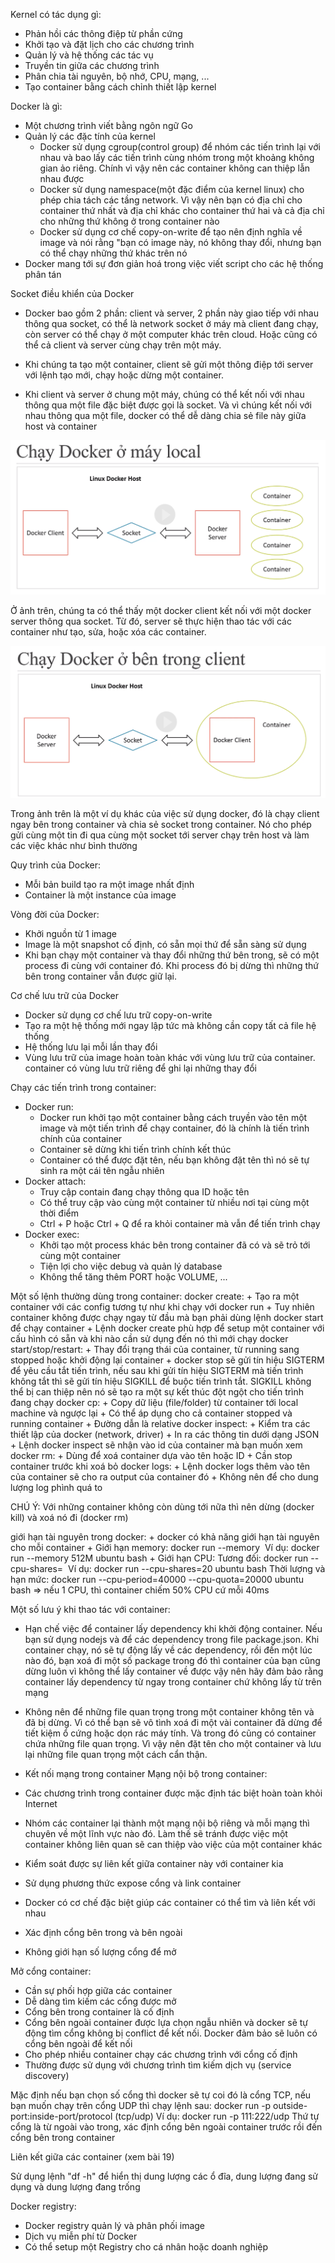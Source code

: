 Kernel có tác dụng gì: 
- Phản hồi các thông điệp từ phần cứng
- Khởi tạo và đặt lịch cho các chương trình
- Quản lý và hệ thống các tác vụ
- Truyền tin giữa các chương trình
- Phân chia tài nguyên, bộ nhớ, CPU, mạng, ...
- Tạo container bằng cách chỉnh thiết lập kernel

Docker là gì:
- Một chương trình viết bằng ngôn ngữ Go
- Quản lý các đặc tính của kernel
	+ Docker sử dụng cgroup(control group) để nhóm các tiến trình lại với 	nhau và bao lấy các tiến trình cùng nhóm trong một khoảng không gian ảo riêng. Chính vì vậy nên các container không can thiệp lẫn nhau 	được
	+ Docker sử dụng namespace(một đặc điểm của kernel linux) cho phép 	chia tách các tầng network. Vì vậy nên bạn có địa chỉ cho container thứ nhất và địa chỉ khác cho container thứ hai và cả địa chỉ cho 	những thứ không ở trong container nào
	+ Docker sử dụng cơ chế copy-on-write để tạo nên định nghĩa về image và nói rằng "bạn có image này, nó không thay đổi, nhưng bạn có thể 	chạy những thứ khác trên nó
- Docker mang tới sự đơn giản hoá trong việc viết script cho các hệ thống phân tán

Socket điều khiển của Docker
- Docker bao gồm 2 phần: client và server, 2 phần này giao tiếp với nhau thông qua socket, có thể là network socket ở máy mà client đang chạy, còn server có thể chạy ở một computer khác trên cloud. Hoặc cũng có thể cả client và server cùng chạy trên một máy.

- Khi chúng ta tạo một container, client sẽ gửi một thông điệp tới server với lệnh tạo mới, chạy hoặc dừng một container.

- Khi client và server ở chung một máy, chúng có thể kết nối với nhau thông qua một file đặc biệt được gọi là socket. Và vì chúng kết nối với nhau thông qua một file, docker có thể dễ dàng chia sẻ file này giữa host và container

![Docker Image](/images/docker_1.png)

Ở ảnh trên, chúng ta có thể thấy một docker client kết nối với một docker server thông qua socket. Từ đó, server sẽ thực hiện thao tác với các container như tạo, sửa, hoặc xóa các container.

![Docker Image](/images/docker_2.png)

Trong ảnh trên là một ví dụ khác của việc sử dụng docker, đó là chạy client ngay bên trong container và chia sẻ socket trong container. Nó cho phép gửi cùng một tin đi qua cùng một socket tới server chạy trên host và làm các việc khác như bình thường 


Quy trình của Docker: 
- Mỗi bản build tạo ra một image nhất định
- Container là một instance của image

Vòng đời của Docker:
- Khởi nguồn từ 1 image
- Image là một snapshot cố định, có sẵn mọi thứ để sẵn sàng sử dụng
- Khi bạn chạy một container và thay đổi những thứ bên trong, sẽ có một process đi cùng với container đó. Khi process đó bị dừng thì những thứ bên trong container vẫn được giữ lại.


Cơ chế lưu trữ của Docker
- Docker sử dụng cơ chế lưu trữ copy-on-write
- Tạo ra một hệ thống mới ngay lập tức mà không cần copy tất cả file hệ thống
- Hệ thống lưu lại mỗi lần thay đổi
- Vùng lưu trữ của image hoàn toàn khác với vùng lưu trữ của container. container có vùng lưu trữ riêng để ghi lại những thay đổi


Chạy các tiến trình trong container:
- Docker run:
	+ Docker run khởi tạo một container bằng cách truyền vào tên một image và một tiến 	trình để chạy container, đó là chính là tiến trình chính của container
	+ Container sẽ dừng khi tiến trình chính kết thúc
	+ Container có thể được đặt tên, nếu bạn không đặt tên thì nó sẽ tự sinh ra một 	cái tên ngẫu nhiên
- Docker attach:
	+ Truy cập contain đang chạy thông qua ID hoặc tên
	+ Có thể truy cập vào cùng một container từ nhiều nơi tại cùng một thời điểm
	+ Ctrl + P hoặc Ctrl + Q để ra khỏi container mà vẫn để tiến trình chạy
- Docker exec:
	+ Khởi tạo một process khác bên trong container đã có và sẽ trỏ tới cùng một 		container
	+ Tiện lợi cho việc debug và quản lý database
	+ Không thể tăng thêm PORT hoặc VOLUME, ...

Một số lệnh thường dùng trong container:
docker create:
	+ Tạo ra một container với các config tương tự như khi chạy với docker run
	+ Tuy nhiên container không được chạy ngay từ đầu mà bạn phải dùng lệnh docker 		start để chạy container
	+ Lệnh docker create phù hợp để setup một container với cấu hình có sẵn và khi nào 	cần sử dụng đến nó thì mới chạy
docker start/stop/restart:
	+ Thay đổi trạng thái của container, từ running sang stopped hoặc khởi động lại 	container
	+ docker stop sẽ gửi tín hiệu SIGTERM để yêu cầu tắt tiến trình, nếu sau khi gửi 	tín hiệu SIGTERM mà tiến trình không tắt thì sẽ gửi tín hiệu SIGKILL để buộc tiến 	trình tắt. SIGKILL không thể bị can thiệp nên nó sẽ tạo ra một sự kết thúc đột 		ngột cho tiến trình đang chạy
docker cp:
	+ Copy dữ liệu (file/folder) từ container tới local machine và ngược lại
	+ Có thể áp dụng cho cả container stopped và running container
	+ Đường dẫn là relative
docker inspect: 
	+ Kiểm tra các thiết lập của docker (network, driver)
	+ In ra các thông tin dưới dạng JSON
	+ Lệnh docker inspect sẽ nhận vào id của container mà bạn muốn xem
docker rm: 
	+ Dùng để xoá container dựa vào tên hoặc ID
	+ Cần stop container trước khi xoá bỏ
docker logs: 
	+ Lệnh docker logs thêm vào tên của container sẽ cho ra output của container đó
	+ Không nên để cho dung lượng log phình quá to

CHÚ Ý: Với những container không còn dùng tới nữa thì nên dừng (docker kill) và xoá nó đi (docker rm)

giới hạn tài nguyên trong docker:
	+ docker có khả năng giới hạn tài nguyên cho mỗi container
	+ Giới hạn memory: 
		docker run --memory <total-memory-limit> <image> <command>
		Ví dụ: docker run --memory 512M ubuntu bash
	+ Giới hạn CPU:
	Tương đối:
	docker run --cpu-shares=<limit> <image> <command>
	Ví dụ: docker run --cpu-shares=20 ubuntu bash
	Thời lượng và hạn mức:
	docker run --cpu-period=40000 --cpu-quota=20000 ubuntu bash
	=> nếu 1 CPU, thì container chiếm 50% CPU cứ mỗi 40ms

Một số lưu ý khi thao tác với container:
+ Hạn chế việc để container lấy dependency khi khởi động container. Nếu bạn sử dụng nodejs và để các dependency trong file package.json. Khi container chạy, nó sẽ tự động lấy về các dependency, rồi đến một lúc nào đó, bạn xoá đi một số package trong đó thì container của bạn cũng dừng luôn vì không thể lấy container về được vậy nên hãy đảm bảo rằng container lấy dependency từ ngay trong container chứ không lấy từ trên mạng
+ Không nên để những file quan trọng trong một container không tên và đã bị dừng. Vì có thể bạn sẽ vô tình xoá đi một vài container đã dừng để tiết kiệm ổ cứng hoặc dọn rác máy tính. Và trong đó cũng có container chứa những file quan trọng. Vì vậy nên đặt tên cho một container và lưu lại những file quan trọng một cách cẩn thận.


+ Kết nối mạng trong container
Mạng nội bộ trong container:
+ Các chương trình trong container được mặc định tác biệt hoàn toàn khỏi Internet
+ Nhóm các container lại thành một mạng nội bộ riêng và mỗi mạng thì chuyên về một lĩnh vực nào đó. Làm thế sẽ tránh được việc một container không liên quan sẽ can thiệp vào việc của một container khác
+ Kiểm soát được sự liên kết giữa container này với container kia
+ Sử dụng phương thức expose cổng và link container
+ Docker có cơ chế đặc biệt giúp các container có thể tìm và liên kết với nhau
+ Xác định cổng bên trong và bên ngoài
+ Không giới hạn số lượng cổng để mở

Mở cổng container:
+ Cần sự phối hợp giữa các container
+ Dễ dàng tìm kiếm các cổng được mở
+ Cổng bên trong container là cố định
+ Cổng bên ngoài container được lựa chọn ngẫu nhiên và docker sẽ tự động tìm cổng không bị conflict để kết nối. Docker đảm bảo sẽ luôn có cổng bên ngoài để kết nối
+ Cho phép nhiều container chạy các chương trình với cổng cố định
+ Thường được sử dụng với chương trình tìm kiếm dịch vụ (service discovery)

Mặc định nếu bạn chọn số cổng thì docker sẽ tự coi đó là cổng TCP, nếu bạn muốn chạy trên cổng UDP thì chạy lệnh sau:
docker run -p outside-port:inside-port/protocol (tcp/udp)
Ví dụ: docker run -p 111:222/udp
Thứ tự cổng là từ ngoài vào trong, xác định cổng bên ngoài container trước rồi đến cổng bên trong container


Liên kết giữa các container (xem bài 19)

Sử dụng lệnh "df -h" để hiển thị dung lượng các ổ đĩa, dung lượng đang sử dụng và dung lượng đang trống

Docker registry:
+ Docker registry quản lý và phân phối image
+ Dịch vụ miễn phí từ Docker
+ Có thể setup một Registry cho cá nhân hoặc doanh nghiệp
